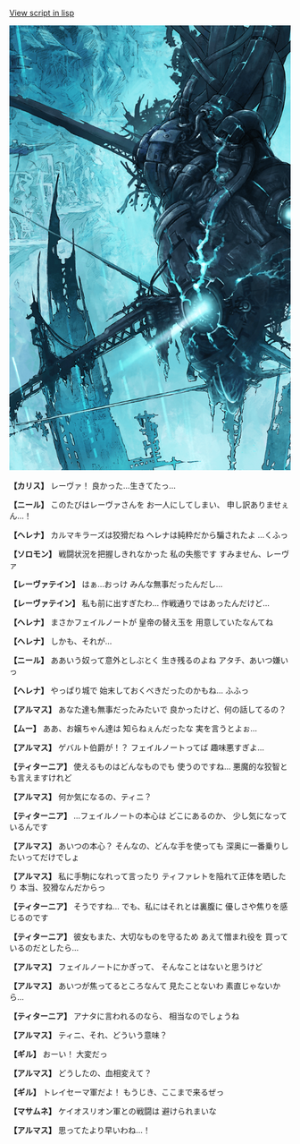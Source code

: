 [View script in lisp](../scripts/101005020.txt)

![underground_world_3.png](../images/backgrounds/underground_world_3.png)

**【カリス】**
レーヴァ！
良かった…生きてたっ…

**【ニール】**
このたびはレーヴァさんを
お一人にしてしまい、
申し訳ありませぇん…！

**【ヘレナ】**
カルマキラーズは狡猾だね
ヘレナは純粋だから騙されたよ
…くふっ

**【ソロモン】**
戦闘状況を把握しきれなかった
私の失態です
すみません、レーヴァ

**【レーヴァテイン】**
はぁ…おっけ
みんな無事だったんだし…

**【レーヴァテイン】**
私も前に出すぎたわ…
作戦通りではあったんだけど…

**【ヘレナ】**
まさかフェイルノートが
皇帝の替え玉を
用意していたなんてね

**【ヘレナ】**
しかも、それが…

**【ニール】**
ああいう奴って意外としぶとく
生き残るのよね
アタチ、あいつ嫌いっ

**【ヘレナ】**
やっぱり城で
始末しておくべきだったのかもね…
ふふっ

**【アルマス】**
あなた達も無事だったみたいで
良かったけど、何の話してるの？

**【ムー】**
ああ、お嬢ちゃん達は
知らねぇんだったな
実を言うとよぉ…

**【アルマス】**
ゲバルト伯爵が！？
フェイルノートってば
趣味悪すぎよ…

**【ティターニア】**
使えるものはどんなものでも
使うのですね…
悪魔的な狡智とも言えますけれど

**【アルマス】**
何か気になるの、ティニ？

**【ティターニア】**
…フェイルノートの本心は
どこにあるのか、
少し気になっているんです

**【アルマス】**
あいつの本心？
そんなの、どんな手を使っても
深奥に一番乗りしたいってだけでしょ

**【アルマス】**
私に手駒になれって言ったり
ティファレトを陥れて正体を晒したり
本当、狡猾なんだからっ

**【ティターニア】**
そうですね…
でも、私にはそれとは裏腹に
優しさや焦りを感じるのです

**【ティターニア】**
彼女もまた、大切なものを守るため
あえて憎まれ役を
買っているのだとしたら…

**【アルマス】**
フェイルノートにかぎって、
そんなことはないと思うけど

**【アルマス】**
あいつが焦ってるところなんて
見たことないわ
素直じゃないから…

**【ティターニア】**
アナタに言われるのなら、
相当なのでしょうね

**【アルマス】**
ティニ、それ、どういう意味？

**【ギル】**
おーい！
大変だっ

**【アルマス】**
どうしたの、血相変えて？

**【ギル】**
トレイセーマ軍だよ！
もうじき、ここまで来るぜっ

**【マサムネ】**
ケイオスリオン軍との戦闘は
避けられまいな

**【アルマス】**
思ってたより早いわね…！